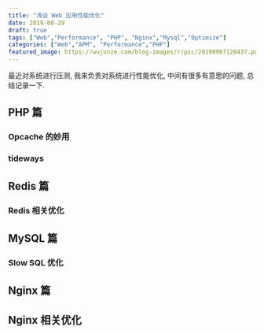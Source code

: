 ```yaml
---
title: "浅谈 Web 应用性能优化"
date: 2019-08-29
draft: true
tags: ["Web","Performance", "PHP", "Nginx","Mysql","Optimize"]
categories: ["Web","APM", "Performance","PHP"]
featured_image: https://wujunze.com/blog-images/r/pic/20190907120437.png
---
```


  最近对系统进行压测, 我来负责对系统进行性能优化,
中间有很多有意思的问题, 总结记录一下.

## PHP 篇

### Opcache 的妙用  
### tideways 


## Redis 篇
### Redis 相关优化


## MySQL 篇

### Slow SQL 优化

## Nginx 篇

## Nginx 相关优化
